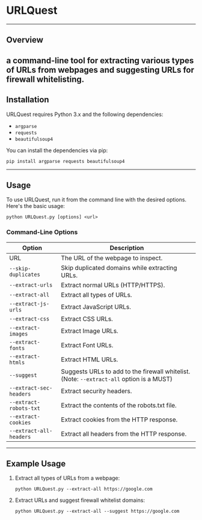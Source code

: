# URLQuest
---
## Overview
a command-line tool for extracting various types of URLs from webpages and suggesting URLs for firewall whitelisting.
---

## Installation

URLQuest requires Python 3.x and the following dependencies:

- `argparse`
- `requests`
- `beautifulsoup4`

You can install the dependencies via pip:

```
pip install argparse requests beautifulsoup4
```
---
## Usage

To use URLQuest, run it from the command line with the desired options. Here's the basic usage:

```
python URLQuest.py [options] <url> 
```
### Command-Line Options

| Option                 | Description                                                                                               |
|------------------------|-----------------------------------------------------------------------------------------------------------|
| URL                    | The URL of the webpage to inspect.                                                                        |
| `--skip-duplicates`    | Skip duplicated domains while extracting URLs.                                                            |
| `--extract-urls`       | Extract normal URLs (HTTP/HTTPS).                                                                         |
| `--extract-all`        | Extract all types of URLs.                                                                                |
| `--extract-js-urls`    | Extract JavaScript URLs.                                                                                  |
| `--extract-css`        | Extract CSS URLs.                                                                                         |
| `--extract-images`     | Extract Image URLs.                                                                                       |
| `--extract-fonts`      | Extract Font URLs.                                                                                        |
| `--extract-htmls`      | Extract HTML URLs.                                                                                        |
| `--suggest`            | Suggests URLs to add to the firewall whitelist. (Note: `--extract-all` option is a MUST)                |
| `--extract-sec-headers`| Extract security headers.                                                                                 |
| `--extract-robots-txt` | Extract the contents of the robots.txt file.                                                              |
| `--extract-cookies`    | Extract cookies from the HTTP response.                                                                    |
| `--extract-all-headers`| Extract all headers from the HTTP response.                                                               |

---
## Example Usage
1. Extract all types of URLs from a webpage:
   ```
   python URLQuest.py --extract-all https://google.com
   ```

2. Extract URLs and suggest firewall whitelist domains:
   ```
   python URLQuest.py --extract-all --suggest https://google.com
   ```
